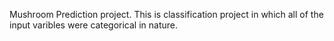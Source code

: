 Mushroom Prediction project.
This is classification project in which all of the input varibles were categorical in nature. 